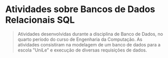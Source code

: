 # Atividades sobre Bancos de Dados Relacionais SQL

> Atividades desenvolvidas durante a disciplina de Banco de Dados, no quarto período do curso de Engenharia da Computação. As atividades consistiram na modelagem de um banco de dados para a escola "UniLe" e execução de diversas requisições de dados.
